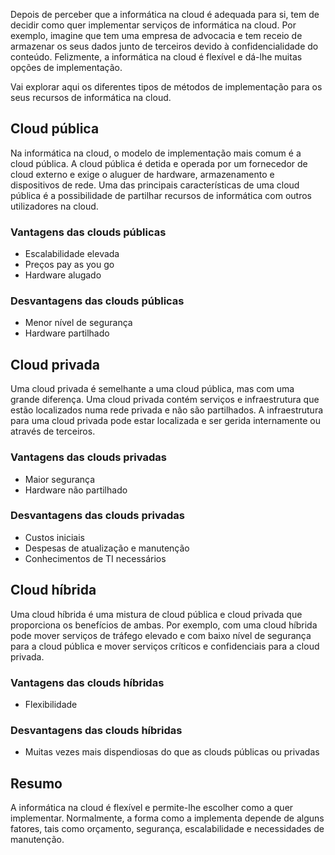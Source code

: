 Depois de perceber que a informática na cloud é adequada para si, tem de decidir como quer implementar serviços de informática na cloud. Por exemplo, imagine que tem uma empresa de advocacia e tem receio de armazenar os seus dados junto de terceiros devido à confidencialidade do conteúdo. Felizmente, a informática na cloud é flexível e dá-lhe muitas opções de implementação.

Vai explorar aqui os diferentes tipos de métodos de implementação para os seus recursos de informática na cloud. 

## <a name="public-cloud"></a>Cloud pública

Na informática na cloud, o modelo de implementação mais comum é a cloud pública. A cloud pública é detida e operada por um fornecedor de cloud externo e exige o aluguer de hardware, armazenamento e dispositivos de rede. Uma das principais características de uma cloud pública é a possibilidade de partilhar recursos de informática com outros utilizadores na cloud.

### <a name="advantages-of-public-clouds"></a>Vantagens das clouds públicas
- Escalabilidade elevada
- Preços pay as you go
- Hardware alugado

### <a name="disadvantages-of-public-clouds"></a>Desvantagens das clouds públicas
- Menor nível de segurança
- Hardware partilhado

## <a name="private-cloud"></a>Cloud privada

Uma cloud privada é semelhante a uma cloud pública, mas com uma grande diferença. Uma cloud privada contém serviços e infraestrutura que estão localizados numa rede privada e não são partilhados. A infraestrutura para uma cloud privada pode estar localizada e ser gerida internamente ou através de terceiros.

### <a name="advantages-of-private-clouds"></a>Vantagens das clouds privadas
- Maior segurança
- Hardware não partilhado

### <a name="disadvantages-of-private-clouds"></a>Desvantagens das clouds privadas
- Custos iniciais
- Despesas de atualização e manutenção
- Conhecimentos de TI necessários

## <a name="hybrid-cloud"></a>Cloud híbrida

Uma cloud híbrida é uma mistura de cloud pública e cloud privada que proporciona os benefícios de ambas. Por exemplo, com uma cloud híbrida pode mover serviços de tráfego elevado e com baixo nível de segurança para a cloud pública e mover serviços críticos e confidenciais para a cloud privada. 

### <a name="advantages-of-hybrid-clouds"></a>Vantagens das clouds híbridas
- Flexibilidade 

### <a name="disadvantages-of-hybrid-clouds"></a>Desvantagens das clouds híbridas
- Muitas vezes mais dispendiosas do que as clouds públicas ou privadas

## <a name="summary"></a>Resumo

A informática na cloud é flexível e permite-lhe escolher como a quer implementar. Normalmente, a forma como a implementa depende de alguns fatores, tais como orçamento, segurança, escalabilidade e necessidades de manutenção.

